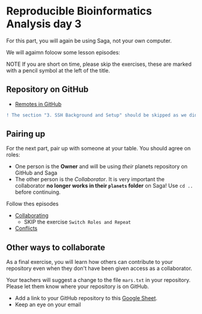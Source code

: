 # Reproducible Bioinformatics Analysis day 3

For this part, you will again be using Saga, not your own computer.

<!-- H22 We may need this...

## More housekeeping

We need to configure one more thing for `git`.
We will later need this so that we don't have 
to type a password every time we interact with GitHub:

~~~
$ git config --global credential.helper store
~~~

-->

We will agaimn foloow some lesson episodes:

NOTE If you are short on time, please skip the exercises,
these are marked with a pencil symbol at the left of the title.

## Repository on GitHub

* [Remotes in GitHub](https://swcarpentry.github.io/git-novice/07-github/index.html)

~~~diff
! The section "3. SSH Background and Setup" should be skipped as we did this on day 1.
~~~

## Pairing up

For the next part, pair up with someone at your table. You should agree on roles:
* One person is the **Owner** and will be using *their* planets repository on GitHub and Saga
* The other person is the *Collaborator*. It is very important the collaborator **no longer works in their `planets` folder** on Saga! Use `cd ..` before continuing.

Follow thes episodes

* [Collaborating](https://swcarpentry.github.io/git-novice/08-collab/index.html)
  * SKIP the exercise `Switch Roles and Repeat`
* [Conflicts](https://swcarpentry.github.io/git-novice/09-conflict/index.html)

## Other ways to collaborate

As a final exercise, you will learn how others can contribute to your repository even when they don't have been given access as a collaborator.

Your teachers will suggest a change to the file `mars.txt` in your repository. Please let them know where your repository is on GitHub.

* Add a link to your GitHub repository to this [Google Sheet](https://docs.google.com/spreadsheets/d/11MCUPoohlS76hDFWzwdO_mlhsT0NuJpGsIWoCHXhSvo/edit?usp=sharing).
* Keep an eye on your email
